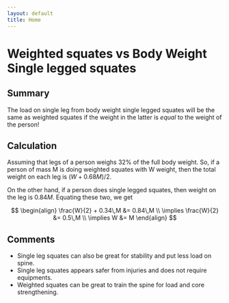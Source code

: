 ```yaml
---
layout: default
title: Home
---
```


# Weighted squates vs Body Weight Single legged squates

## Summary
The load on single leg from body weight single legged squates will be the same as weighted squates if the weight in the latter is *equal* to the weight of the person!

## Calculation

Assuming that legs of a person weighs 32% of the full body weight. So, if a person of mass M is doing weighted squates with W weight, then the total weight on each leg is $(W + 0.68 M)/2$.

On the other hand, if a person does single legged squates, then weight on the leg is $0.84 M$. Equating these two, we get

$$
\begin{align}
\frac{W}{2} + 0.34\,M &= 0.84\,M \\
\implies \frac{W}{2} &= 0.5\,M \\
\implies W &= M
\end{align}
$$



## Comments
  - Single leg squates can also be great for stability and put less load on spine.
  - Single leg squates appears safer from injuries and does not require equipments.
  - Weighted squates can be great to train the spine for load and core strengthening.

